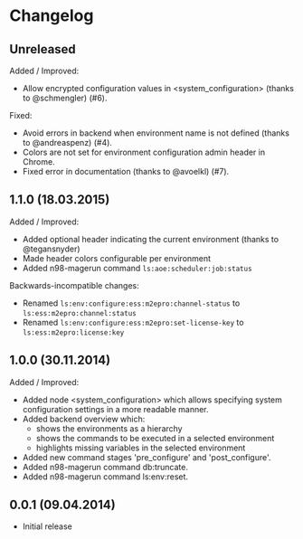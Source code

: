 Changelog
=========

Unreleased
-----

Added / Improved:

* Allow encrypted configuration values in <system_configuration> (thanks to @schmengler) (#6). 

Fixed:

* Avoid errors in backend when environment name is not defined (thanks to @andreaspenz) (#4).
* Colors are not set for environment configuration admin header in Chrome.
* Fixed error in documentation (thanks to @avoelkl) (#7).

1.1.0 (18.03.2015)
-----

Added / Improved:

* Added optional header indicating the current environment (thanks to @tegansnyder)
* Made header colors configurable per environment
* Added n98-magerun command `ls:aoe:scheduler:job:status`

Backwards-incompatible changes:

* Renamed `ls:env:configure:ess:m2epro:channel-status` to `ls:ess:m2epro:channel:status`
* Renamed `ls:env:configure:ess:m2epro:set-license-key` to `ls:ess:m2epro:license:key`

1.0.0 (30.11.2014)
-----

Added / Improved:

* Added node <system_configuration> which allows specifying system configuration settings in a more readable manner.
* Added backend overview which:
  * shows the environments as a hierarchy
  * shows the commands to be executed in a selected environment
  * highlights missing variables in the selected environment
* Added new command stages 'pre_configure' and 'post_configure'.
* Added n98-magerun command db:truncate.
* Added n98-magerun command ls:env:reset. 

0.0.1 (09.04.2014)
-----
* Initial release
